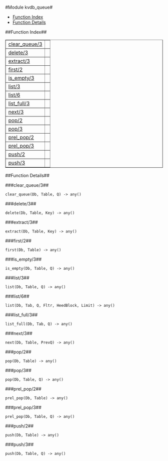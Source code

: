 

#Module kvdb_queue#
* [Function Index](#index)
* [Function Details](#functions)


<a name="index"></a>

##Function Index##


<table width="100%" border="1" cellspacing="0" cellpadding="2" summary="function index"><tr><td valign="top"><a href="#clear_queue-3">clear_queue/3</a></td><td></td></tr><tr><td valign="top"><a href="#delete-3">delete/3</a></td><td></td></tr><tr><td valign="top"><a href="#extract-3">extract/3</a></td><td></td></tr><tr><td valign="top"><a href="#first-2">first/2</a></td><td></td></tr><tr><td valign="top"><a href="#is_empty-3">is_empty/3</a></td><td></td></tr><tr><td valign="top"><a href="#list-3">list/3</a></td><td></td></tr><tr><td valign="top"><a href="#list-6">list/6</a></td><td></td></tr><tr><td valign="top"><a href="#list_full-3">list_full/3</a></td><td></td></tr><tr><td valign="top"><a href="#next-3">next/3</a></td><td></td></tr><tr><td valign="top"><a href="#pop-2">pop/2</a></td><td></td></tr><tr><td valign="top"><a href="#pop-3">pop/3</a></td><td></td></tr><tr><td valign="top"><a href="#prel_pop-2">prel_pop/2</a></td><td></td></tr><tr><td valign="top"><a href="#prel_pop-3">prel_pop/3</a></td><td></td></tr><tr><td valign="top"><a href="#push-2">push/2</a></td><td></td></tr><tr><td valign="top"><a href="#push-3">push/3</a></td><td></td></tr></table>


<a name="functions"></a>

##Function Details##

<a name="clear_queue-3"></a>

###clear_queue/3##


`clear_queue(Db, Table, Q) -> any()`

<a name="delete-3"></a>

###delete/3##


`delete(Db, Table, Key) -> any()`

<a name="extract-3"></a>

###extract/3##


`extract(Db, Table, Key) -> any()`

<a name="first-2"></a>

###first/2##


`first(Db, Table) -> any()`

<a name="is_empty-3"></a>

###is_empty/3##


`is_empty(Db, Table, Q) -> any()`

<a name="list-3"></a>

###list/3##


`list(Db, Table, Q) -> any()`

<a name="list-6"></a>

###list/6##


`list(Db, Tab, Q, Fltr, HeedBlock, Limit) -> any()`

<a name="list_full-3"></a>

###list_full/3##


`list_full(Db, Tab, Q) -> any()`

<a name="next-3"></a>

###next/3##


`next(Db, Table, PrevQ) -> any()`

<a name="pop-2"></a>

###pop/2##


`pop(Db, Table) -> any()`

<a name="pop-3"></a>

###pop/3##


`pop(Db, Table, Q) -> any()`

<a name="prel_pop-2"></a>

###prel_pop/2##


`prel_pop(Db, Table) -> any()`

<a name="prel_pop-3"></a>

###prel_pop/3##


`prel_pop(Db, Table, Q) -> any()`

<a name="push-2"></a>

###push/2##


`push(Db, Table) -> any()`

<a name="push-3"></a>

###push/3##


`push(Db, Table, Q) -> any()`

